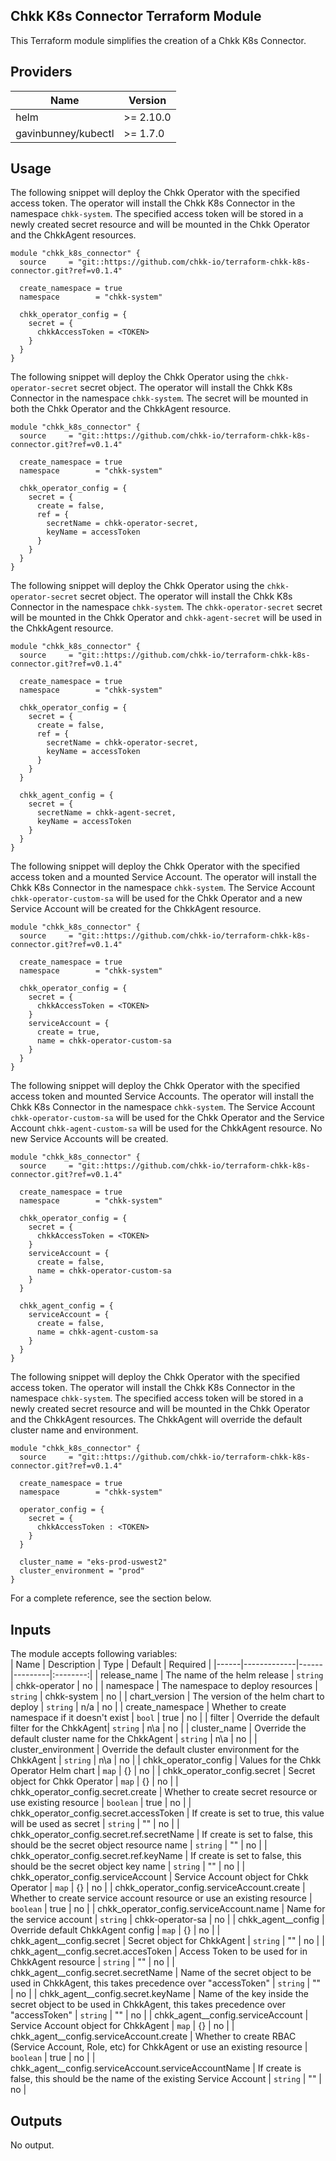 ## Chkk K8s Connector Terraform Module

This Terraform module simplifies the creation of a Chkk K8s Connector.

## Providers

| Name | Version |
|------|---------|
| helm | >= 2.10.0 |
| gavinbunney/kubectl | >= 1.7.0 |

## Usage

The following snippet will deploy the Chkk Operator with the specified access token. The operator will install the Chkk K8s Connector in the namespace `chkk-system`. The specified access token will be stored in a newly created secret resource and will be mounted in the Chkk Operator and the ChkkAgent resources.

```
module "chkk_k8s_connector" {
  source     = "git::https://github.com/chkk-io/terraform-chkk-k8s-connector.git?ref=v0.1.4"

  create_namespace = true
  namespace        = "chkk-system"

  chkk_operator_config = {
    secret = {
      chkkAccessToken = <TOKEN>
    }
  }
}
```

The following snippet will deploy the Chkk Operator using the `chkk-operator-secret` secret object. The operator will install the Chkk K8s Connector in the namespace `chkk-system`. The secret will be mounted in both the Chkk Operator and the ChkkAgent resource.

```
module "chkk_k8s_connector" {
  source     = "git::https://github.com/chkk-io/terraform-chkk-k8s-connector.git?ref=v0.1.4"

  create_namespace = true
  namespace        = "chkk-system"

  chkk_operator_config = {
    secret = {
      create = false,
      ref = {
        secretName = chkk-operator-secret,
        keyName = accessToken
      }
    }
  }
}
```

The following snippet will deploy the Chkk Operator using the `chkk-operator-secret` secret object. The operator will install the Chkk K8s Connector in the namespace `chkk-system`. The `chkk-operator-secret` secret will be mounted in the Chkk Operator and `chkk-agent-secret` will be used in the ChkkAgent resource.

```
module "chkk_k8s_connector" {
  source     = "git::https://github.com/chkk-io/terraform-chkk-k8s-connector.git?ref=v0.1.4"

  create_namespace = true
  namespace        = "chkk-system"

  chkk_operator_config = {
    secret = {
      create = false,
      ref = {
        secretName = chkk-operator-secret,
        keyName = accessToken
      }
    }
  }

  chkk_agent_config = {
    secret = {
      secretName = chkk-agent-secret,
      keyName = accessToken
    }
  }
}
```

The following snippet will deploy the Chkk Operator with the specified access token and a mounted Service Account. The operator will install the Chkk K8s Connector in the namespace `chkk-system`. The Service Account `chkk-operator-custom-sa` will be used for the Chkk Operator and a new Service Account will be created for the ChkkAgent resource.

```
module "chkk_k8s_connector" {
  source     = "git::https://github.com/chkk-io/terraform-chkk-k8s-connector.git?ref=v0.1.4"

  create_namespace = true
  namespace        = "chkk-system"

  chkk_operator_config = {
    secret = {
      chkkAccessToken = <TOKEN>
    }
    serviceAccount = {
      create = true,
      name = chkk-operator-custom-sa
    }
  }
}
```

The following snippet will deploy the Chkk Operator with the specified access token and mounted Service Accounts. The operator will install the Chkk K8s Connector in the namespace `chkk-system`. The Service Account `chkk-operator-custom-sa` will be used for the Chkk Operator and the Service Account `chkk-agent-custom-sa` will be used for the ChkkAgent resource. No new Service Accounts will be created.

```
module "chkk_k8s_connector" {
  source     = "git::https://github.com/chkk-io/terraform-chkk-k8s-connector.git?ref=v0.1.4"

  create_namespace = true
  namespace        = "chkk-system"

  chkk_operator_config = {
    secret = {
      chkkAccessToken = <TOKEN>
    }
    serviceAccount = {
      create = false,
      name = chkk-operator-custom-sa
    }
  }

  chkk_agent_config = {
    serviceAccount = {
      create = false,
      name = chkk-agent-custom-sa
    }
  }
}
```

The following snippet will deploy the Chkk Operator with the specified access token. The operator will install the Chkk K8s Connector in the namespace `chkk-system`. The specified access token will be stored in a newly created secret resource and will be mounted in the Chkk Operator and the ChkkAgent resources. The ChkkAgent will override the default cluster name and environment.

```
module "chkk_k8s_connector" {
  source     = "git::https://github.com/chkk-io/terraform-chkk-k8s-connector.git?ref=v0.1.4"

  create_namespace = true
  namespace        = "chkk-system"

  operator_config = {
    secret = {
      chkkAccessToken : <TOKEN>
    }
  }

  cluster_name = "eks-prod-uswest2"
  cluster_environment = "prod"
}
```

For a complete reference, see the section below.

## Inputs
The module accepts following variables: <br>
| Name | Description | Type | Default | Required |
|------|-------------|------|---------|:--------:|
| release_name | The name of the helm release | `string` | chkk-operator | no |
| namespace | The namespace to deploy resources | `string` | chkk-system | no |
| chart_version | The version of the helm chart to deploy | `string` | n/a | no |
| create\_namespace | Whether to create namespace if it doesn't exist | `bool` | true | no |
| filter | Override the default filter for the ChkkAgent| `string` | n\a | no |
| cluster_name | Override the default cluster name for the ChkkAgent | `string` | n\a | no |
| cluster_environment | Override the default cluster environment for the ChkkAgent | `string` | n\a | no |
| chkk\_operator\_config | Values for the Chkk Operator Helm chart | `map` | {} | no |
| chkk\_operator\_config.secret | Secret object for Chkk Operator | `map` | {} | no |
| chkk\_operator\_config.secret.create | Whether to create secret resource or use existing resource | `boolean` | true | no |
| chkk\_operator\_config.secret.accessToken | If create is set to true, this value will be used as secret | `string` | "" | no |
| chkk\_operator\_config.secret.ref.secretName | If create is set to false, this should be the secret object resource name | `string` | "" | no |
| chkk\_operator\_config.secret.ref.keyName | If create is set to false, this should be the secret object key name | `string` | "" | no |
| chkk\_operator\_config.serviceAccount | Service Account object for Chkk Operator | `map` | {} | no |
| chkk\_operator\_config.serviceAccount.create | Whether to create service account resource or use an existing resource | `boolean` | true | no |
| chkk\_operator\_config.serviceAccount.name | Name for the service account | `string` | chkk-operator-sa | no |
| chkk\_agent_\_config | Override default ChkkAgent config | `map` | {} | no |
| chkk\_agent_\_config.secret | Secret object for ChkkAgent | `string` | "" | no |
| chkk\_agent_\_config.secret.accesToken | Access Token to be used for in ChkkAgent resource | `string` | "" | no |
| chkk\_agent_\_config.secret.secretName | Name of the secret object to be used in ChkkAgent, this takes precedence over "accessToken"  | `string` | "" | no |
| chkk\_agent_\_config.secret.keyName | Name of the key inside the secret object to be used in ChkkAgent, this takes precedence over "accessToken" | `string` | "" | no |
| chkk\_agent_\_config.serviceAccount | Service Account object for ChkkAgent | `map` | {} | no |
| chkk\_agent_\_config.serviceAccount.create | Whether to create RBAC (Service Account, Role, etc) for ChkkAgent or use an existing resource | `boolean` | true | no |
| chkk\_agent_\_config.serviceAccount.serviceAccountName | If create is false, this should be the name of the existing Service Account | `string` | "" | no |

## Outputs
No output.
